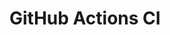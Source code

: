 # GitHub Actions CI




























































































































































































































































































































































































































































































































































































































































































































































































































